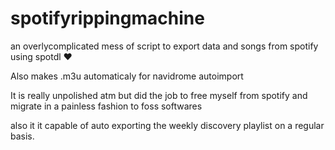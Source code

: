 # spotifyrippingmachine
an overlycomplicated mess of script to export data and songs from spotify using spotdl ❤

Also makes .m3u automaticaly for navidrome autoimport

It is really unpolished atm but did the job to free myself from spotify and migrate in a painless fashion to foss softwares

also it it capable of auto exporting the weekly discovery playlist on a regular basis.
